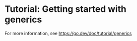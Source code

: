 # Tutorial: Getting started with generics

For more information, see <https://go.dev/doc/tutorial/generics>